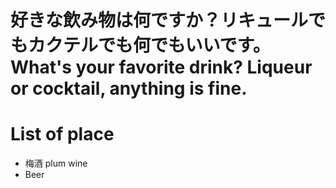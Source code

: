 # 好きな飲み物は何ですか？リキュールでもカクテルでも何でもいいです。　　What's your favorite drink? Liqueur or cocktail, anything is fine.

# List of place
- 梅酒 plum wine
- Beer
